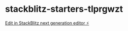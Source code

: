 # stackblitz-starters-tlprgwzt

[Edit in StackBlitz next generation editor ⚡️](https://stackblitz.com/~/github.com/GVSandhya01/stackblitz-starters-tlprgwzt)